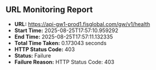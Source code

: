 ## URL Monitoring Report

- **URL:** https://api-gw1-prod1.fisglobal.com/gw/v1/health
- **Start Time:** 2025-08-25T17:57:10.959292
- **End Time:** 2025-08-25T17:57:11.132335
- **Total Time Taken:** 0.173043 seconds
- **HTTP Status Code:** 403
- **Status:** Failure
- **Failure Reason:** HTTP Status Code: 403
